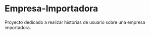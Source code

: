 # Empresa-Importadora
Proyecto dedicado a realizar historias de usuario sobre una empresa importadora.
